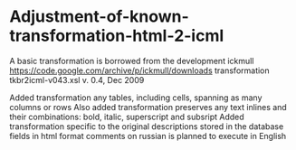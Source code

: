 # Adjustment-of-known-transformation-html-2-icml
A basic transformation is borrowed from the development ickmull https://code.google.com/archive/p/ickmull/downloads
transformation tkbr2icml-v043.xsl
v. 0.4, Dec 2009

Added transformation any tables, including cells, spanning as many columns or rows
Also added transformation preserves any text inlines and their combinations: bold, italic, superscript and subsript
Added transformation specific to the original descriptions stored in the database fields in html format
comments on russian is planned to execute in English
